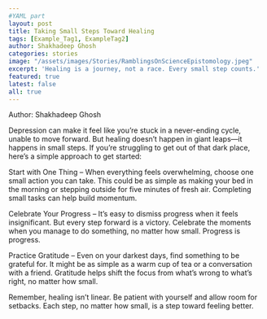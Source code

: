 ```yaml
---
#YAML part
layout: post
title: Taking Small Steps Toward Healing
tags: [Example_Tag1, ExampleTag2]
author: Shakhadeep Ghosh
categories: stories
image: "/assets/images/Stories/RamblingsOnScienceEpistomology.jpeg"
excerpt: 'Healing is a journey, not a race. Every small step counts.'
featured: true
latest: false
all: true
---
```


Author: Shakhadeep Ghosh


Depression can make it feel like you’re stuck in a never-ending cycle, unable to move forward. But healing doesn’t happen in giant leaps—it happens in small steps. If you’re struggling to get out of that dark place, here’s a simple approach to get started:

Start with One Thing – When everything feels overwhelming, choose one small action you can take. This could be as simple as making your bed in the morning or stepping outside for five minutes of fresh air. Completing small tasks can help build momentum.

Celebrate Your Progress – It’s easy to dismiss progress when it feels insignificant. But every step forward is a victory. Celebrate the moments when you manage to do something, no matter how small. Progress is progress.

Practice Gratitude – Even on your darkest days, find something to be grateful for. It might be as simple as a warm cup of tea or a conversation with a friend. Gratitude helps shift the focus from what’s wrong to what’s right, no matter how small.

Remember, healing isn’t linear. Be patient with yourself and allow room for setbacks. Each step, no matter how small, is a step toward feeling better.
